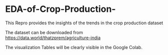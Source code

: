 # EDA-of-Crop-Production-
This Repro provides the insights of the trends in the crop production dataset

The dataset can be downloaded from https://data.world/thatzprem/agriculture-india

The visualization Tables will be clearly visible in the Google Colab.
